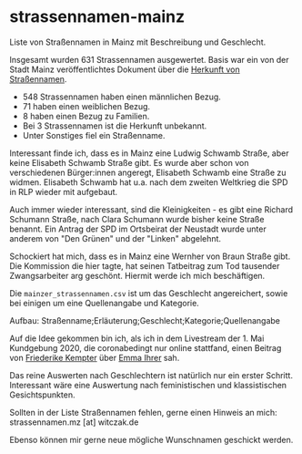 # strassennamen-mainz
Liste von Straßennamen in Mainz mit Beschreibung und Geschlecht.

Insgesamt wurden 631 Strassennamen ausgewertet. Basis war ein von der Stadt Mainz veröffentlichtes Dokument über die [Herkunft von Straßennamen](https://www.mainz.de/kultur-und-wissenschaft/bibliotheken-und-archive/stadtarchiv/strassennamen.php).

* 548 Strassennamen haben einen männlichen Bezug.
* 71 haben einen weiblichen Bezug.
* 8 haben einen Bezug zu Familien.
* Bei 3 Strassennamen ist die Herkunft unbekannt.
* Unter Sonstiges fiel ein Straßenname.

Interessant finde ich, dass es in Mainz eine Ludwig Schwamb Straße, aber keine Elisabeth Schwamb Straße gibt. Es wurde aber schon von verschiedenen Bürger:innen angeregt, Elisabeth Schwamb eine Straße zu widmen. Elisabeth Schwamb hat u.a. nach dem zweiten Weltkrieg die SPD in RLP wieder mit aufgebaut.

Auch immer wieder interessant, sind die Kleinigkeiten - es gibt eine Richard Schumann Straße, nach Clara Schumann wurde bisher keine Straße benannt. Ein Antrag der SPD im Ortsbeirat der Neustadt wurde unter anderem von "Den Grünen" und der "Linken" abgelehnt.

Schockiert hat mich, dass es in Mainz eine Wernher von Braun Straße gibt. Die Kommission die hier tagte, hat seinen Tatbeitrag zum Tod tausender Zwangsarbeiter arg geschönt. Hiermit werde ich mich beschäftigen.

Die `mainzer_strassennamen.csv` ist um das Geschlecht angereichert, sowie bei einigen um eine Quellenangabe und Kategorie.

Aufbau: Straßenname;Erläuterung;Geschlecht;Kategorie;Quellenangabe 

Auf die Idee gekommen bin ich, als ich in dem Livestream der 1. Mai Kundgebung 2020, die coronabedingt nur online stattfand, einen Beitrag von [Friederike Kempter](https://de.wikipedia.org/wiki/Friederike_Kempter) über [Emma Ihrer](https://de.wikipedia.org/wiki/Emma_Ihrer) sah.

Das reine Auswerten nach Geschlechtern ist natürlich nur ein erster Schritt. Interessant wäre eine Auswertung nach feministischen und klassistischen Gesichtspunkten.

Sollten in der Liste Straßennamen fehlen, gerne einen Hinweis an mich: strassennamen.mz [at] witczak.de

Ebenso können mir gerne neue mögliche Wunschnamen geschickt werden.
